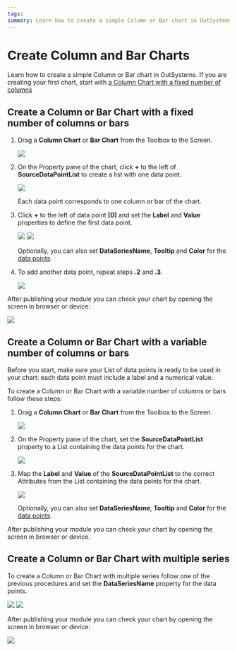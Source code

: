 ```yaml
---
tags:
summary: Learn how to create a simple Column or Bar chart in OutSystems.
---
```

# Create Column and Bar Charts

Learn how to create a simple Column or Bar chart in OutSystems.
If you are creating your first chart, start with [a Column Chart with a fixed number of columns](#create-a-column-or-bar-chart-with-a-fixed-number-of-columns-or-bars)

## Create a Column or Bar Chart with a fixed number of columns or bars

1. Drag a **Column Chart** or **Bar Chart** from the Toolbox to the Screen.

    ![](images/col-01.png)

1. On the Property pane of the chart, click **+** to the left of **SourceDataPointList** to create a list with one data point.

    ![](images/col-02.png?width=400)

    Each data point corresponds to one column or bar of the chart.

1. Click **+** to the left of data point **\[0\]** and set the **Label** and **Value** properties to define the first data point. 
  
    ![](images/col-03.png?width=400)
    ![](images/col-04.png?width=400)

    Optionally, you can also set **DataSeriesName**, **Tooltip** and **Color** for the [data points](../auto/charts-api.final.md#Structure_DataPoint).

1. To add another data point, repeat steps **.2** and **.3**.

    ![](images/col-07.png?width=400)

After publishing your module you can check your chart by opening the screen in browser or device:

![](images/col-result.png?width=400)

## Create a Column or Bar Chart with a variable number of columns or bars

Before you start, make sure your List of data points is ready to be used in your chart: each data point must include a label and a numerical value.

To create a Column or Bar Chart with a variable number of columns or bars follow these steps:

1. Drag a **Column Chart** or **Bar Chart** from the Toolbox to the Screen.

    ![](images/col-01.png)
    
1. On the Property pane of the chart, set the **SourceDataPointList** property to a List containing the data points for the chart.

    ![](images/col-a02.png?width=400)

1. Map the **Label** and **Value** of the **SourceDataPointList** to the correct Attributes from the List containing the data points for the chart.

    ![](images/col-a03.png?width=400)
    
    Optionally, you can also set **DataSeriesName**, **Tooltip** and **Color** for the [data points](../auto/charts-api.final.md#Structure_DataPoint).

After publishing your module you can check your chart by opening the screen in browser or device.

## Create a Column or Bar Chart with multiple series

To create a Column or Bar Chart with multiple series follow one of the previous procedures and set the **DataSeriesName** property for the data points.

![](images/col-ms01.png?width=400)
![](images/col-ms02.png?width=400)

After publishing your module you can check your chart by opening the screen in browser or device:

![](images/col-ms0-result.png?width=400)
